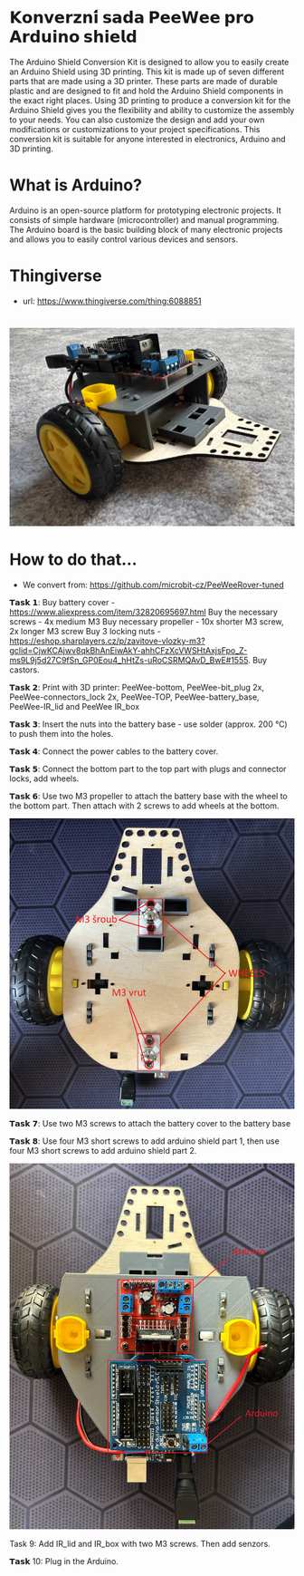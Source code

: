 # 𝗞𝗼𝗻𝘃𝗲𝗿𝘇𝗻𝗶́ 𝘀𝗮𝗱𝗮 𝗣𝗲𝗲𝗪𝗲𝗲 𝗽𝗿𝗼 𝗔𝗿𝗱𝘂𝗶𝗻𝗼 𝘀𝗵𝗶𝗲𝗹𝗱
The Arduino Shield Conversion Kit is designed to allow you to easily create an Arduino Shield using 3D printing.
This kit is made up of seven different parts that are made using a 3D printer.
These parts are made of durable plastic and are designed to fit and hold the Arduino Shield components in the exact right places.
Using 3D printing to produce a conversion kit for the Arduino Shield gives you the flexibility and ability to customize the assembly to your needs.
You can also customize the design and add your own modifications or customizations to your project specifications.
This conversion kit is suitable for anyone interested in electronics, Arduino and 3D printing.

# What is Arduino?
Arduino is an open-source platform for prototyping electronic projects. It consists of simple hardware (microcontroller) and manual programming. The Arduino board is the basic building block of many electronic projects and allows you to easily control various devices and sensors.



# Thingiverse
* url: https://www.thingiverse.com/thing:6088851
#
![Assembled](https://github.com/pslib-cz/2022-p2a-mme-pppp-MatyasKorytar/blob/main/images/pic.png)



# How to do that...
* We convert from: https://github.com/microbit-cz/PeeWeeRover-tuned

𝗧𝗮𝘀𝗸 𝟭:
Buy battery cover - https://www.aliexpress.com/item/32820695697.html 
Buy the necessary screws - 4x medium M3
Buy necessary propeller - 10x shorter M3 screw, 2x longer M3 screw
Buy 3 locking nuts - https://eshop.sharplayers.cz/p/zavitove-vlozky-m3?gclid=CjwKCAjwv8qkBhAnEiwAkY-ahhCFzXcVWSHtAxjsFpo_Z-ms9L9j5d27C9fSn_GP0Eou4_hHtZs-uRoCSRMQAvD_BwE#1555.
Buy castors.

𝗧𝗮𝘀𝗸 𝟮:
Print with 3D printer: PeeWee-bottom, PeeWee-bit_plug 2x, PeeWee-connectors_lock 2x, PeeWee-TOP, PeeWee-battery_base, PeeWee-IR_lid and PeeWee IR_box

𝗧𝗮𝘀𝗸 𝟯:
Insert the nuts into the battery base - use solder (approx. 200 °C) to push them into the holes.

𝗧𝗮𝘀𝗸 𝟰:
Connect the power cables to the battery cover.

𝗧𝗮𝘀𝗸 𝟱:
Connect the bottom part to the top part with plugs and connector locks, add wheels.

𝗧𝗮𝘀𝗸 𝟲:
Use two M3 propeller to attach the battery base with the wheel to the bottom part. Then attach with 2 screws to add wheels at the bottom.

![Assembled](https://github.com/pslib-cz/2022-p2a-mme-pppp-MatyasKorytar/blob/main/images/lower1.png)

𝗧𝗮𝘀𝗸 𝟳: 
Use two M3 screws to attach the battery cover to the battery base

𝗧𝗮𝘀𝗸 𝟴: 
Use four M3 short screws to add arduino shield part 1, then use four M3 short screws to add arduino shield part 2.

![Assembled](https://github.com/pslib-cz/2022-p2a-mme-pppp-MatyasKorytar/blob/main/images/upper.png)

Task 9:
Add IR_lid and IR_box with two M3 screws. Then add senzors.

𝗧𝗮𝘀𝗸 10:
Plug in the Arduino.



